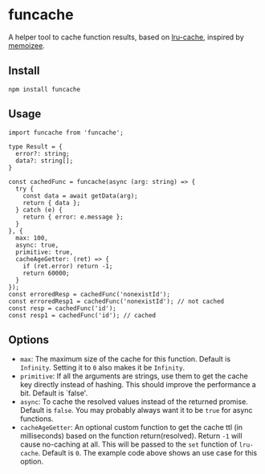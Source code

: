# funcache

A helper tool to cache function results, based on [lru-cache](https://github.com/isaacs/node-lru-cache), inspired by [memoizee](https://github.com/medikoo/memoizee).

## Install

```
npm install funcache
```

## Usage

```
import funcache from 'funcache';

type Result = {
  error?: string;
  data?: string[];
}

const cachedFunc = funcache(async (arg: string) => {
  try {
    const data = await getData(arg);
    return { data };
  } catch (e) {
    return { error: e.message };
  }
}, {
  max: 100,
  async: true,
  primitive: true,
  cacheAgeGetter: (ret) => {
    if (ret.error) return -1;
    return 60000;
  }
});
const erroredResp = cachedFunc('nonexistId');
const erroredResp1 = cachedFunc('nonexistId'); // not cached
const resp = cachedFunc('id');
const resp1 = cachedFunc('id'); // cached
```

## Options
* `max`: The maximum size of the cache for this function. Default is `Infinity`. Setting it to `0` also makes it be `Infinity`.
* `primitive`: If all the arguments are strings, use them to get the cache key directly instead of hashing. This should improve the performance a bit. Default is `false'.
* `async`: To cache the resolved values instead of the returned promise. Default is `false`. You may probably always want it to be `true` for async functions.
* `cacheAgeGetter`: An optional custom function to get the cache ttl (in milliseconds) based on the function return(resolved). Return `-1` will cause no-caching at all. This will be passed to the `set` function of `lru-cache`. Default is `0`. The example code above shows an use case for this option.
